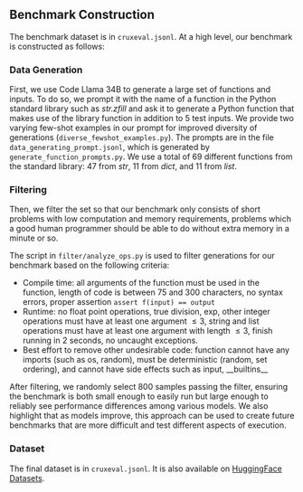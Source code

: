## Benchmark Construction
The benchmark dataset is in `cruxeval.jsonl`. At a high level, our benchmark is constructed as follows:

### Data Generation

First, we use Code Llama 34B to generate a large set of functions and inputs.  To do so, we prompt it with the name of a function in the Python standard library such as _str.zfill_ and ask it to generate a Python function that makes use of the library function in addition to 5 test inputs. We provide two varying few-shot examples in our prompt for improved diversity of generations (`diverse_fewshot_examples.py`). The prompts are in the file `data_generating_prompt.jsonl`, which is generated by `generate_function_prompts.py`. We use a total of 69 different functions from the standard library: 47 from _str_, 11 from _dict_, and 11 from _list_.

### Filtering
Then, we filter the set so that our benchmark only consists of short problems with low computation and memory requirements, problems which a good human programmer should be able to do without extra memory in a minute or so. 

The script in `filter/analyze_ops.py` is used to filter generations for our benchmark based on the following criteria:
- Compile time: all arguments of the function must be used in the function, length of code is between 75 and 300 characters, no syntax errors, proper assertion `assert f(input) == output`
- Runtime: no float point operations, true division, exp, other integer operations must have at least one argument $\leq 3$, string and list operations must have at least one argument with length $\leq 3$, finish running in 2 seconds, no uncaught exceptions.
- Best effort to remove other undesirable code: function cannot have any imports (such as os, random), must be deterministic (random, set ordering), and cannot have side effects such as input, \_\_builtins\_\_

After filtering, we randomly select 800 samples passing the filter, ensuring the benchmark is both small enough to easily run but large enough to reliably see performance differences among various models. We also highlight that as models improve, this approach can be used to create future benchmarks that are more difficult and test different aspects of execution.

### Dataset
The final dataset is in `cruxeval.jsonl`. It is also available on [HuggingFace Datasets](https://huggingface.co/datasets/cruxeval-org/cruxeval).
